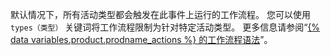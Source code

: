 默认情况下，所有活动类型都会触发在此事件上运行的工作流程。 您可以使用 `types（类型）` 关键词将工作流程限制为针对特定活动类型。 更多信息请参阅“[{% data variables.product.prodname_actions %} 的工作流程语法](/articles/workflow-syntax-for-github-actions#onevent_nametypes)”。
